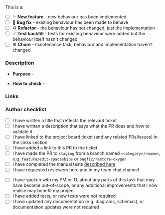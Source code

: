 This is a:

<!-- Tick one category - if more than one applies, it should be split up -->

- [ ] ✨ **New feature** - new behaviour has been implemented
- [ ] 🐛 **Bug fix** - existing behaviour has been made to behave
- [ ] ♻️ **Refactor** - the behaviour has not changed, just the implementation
- [ ] ✅ **Test backfill** - tests for existing behaviour were added but the behaviour itself hasn't changed
- [ ] ⚙️ **Chore** - maintenance task, behaviour and implementation haven't changed

<!-- adapted from https://gitmoji.dev/ -->

### Description

<!-- Describe what merging this pull request will do -->

- **Purpose** - <!-- Allow astronauts to perform a case-insensitive search for their spaceship. -->

<!-- Describe how the reviewer should check it works -->

- **How to check** - <!-- Log in as an astronaut, go to the Spaceships tab and type "saturn" into the search box. Previously Saturn V would not have appeared, due to the capital S, but now it does. -->

### Links

<!-- links to other issues/PRs/tickets, e.g. user/repo#123 -->

### Author checklist

<!-- All PRs -->

- [ ] I have written a title that reflects the relevant ticket
- [ ] I have written a description that says what the PR does and how to validate it
- [ ] I have linked to the project board ticket (and any related PRs/issues) in the Links section
- [ ] I have added a link to this PR to the ticket
- [ ] I have made the PR to `staging` from a branch named `<category>/<name>`, e.g. `feature/edit-spaceships` or `bugfix/restore-oxygen`
- [ ] I have completed the manual tests [described here](https://github.com/CodeYourFuture/tech-team/wiki/Manual-Test-Procedures)
- [ ] I have requested reviewers here and in my team chat channel
<!-- depending on the task, the following may be optional -->
- [ ] I have spoken with my PM or TL about any parts of this task that may have become out-of-scope, or any additional improvements that I now realise may benefit my project
- [ ] I have added tests, or new tests were not required
- [ ] I have updated any documentation (e.g. diagrams, schemas), or documentation updates were not required
